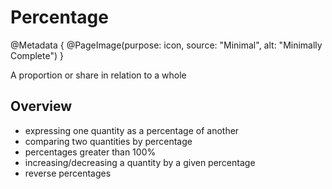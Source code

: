 # Percentage

@Metadata {
    @PageImage(purpose: icon, source: "Minimal", alt: "Minimally Complete")
}

A proportion or share in relation to a whole

## Overview

- expressing one quantity as a percentage of another
- comparing two quantities by percentage
- percentages greater than 100%
- increasing/decreasing a quantity by a given percentage
- reverse percentages
